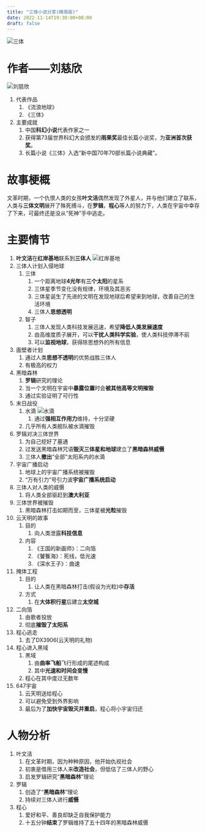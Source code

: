 ```yaml
---
title: "三体小说分享(精简版)"
date: 2022-11-14T19:30:00+08:00
draft: false
---
```


![三体](https://gimg2.baidu.com/image_search/src=http%3A%2F%2Fbos.nj.bpc.baidu.com%2Fv1%2Fmediaspot%2F6450f723f21c545d6447b0764c15d1ba.png&refer=http%3A%2F%2Fbos.nj.bpc.baidu.com&app=2002&size=f9999,10000&q=a80&n=0&g=0n&fmt=auto?sec=1670656060&t=5f40ad88d2360735e24a13b75b65b366)

# 作者——刘慈欣
   ![刘慈欣](https://img1.baidu.com/it/u=689020429,1194652658&fm=253&fmt=auto&app=138&f=JPEG?w=540&h=364)
   1. 代表作品
      1. 《流浪地球》
      2. 《三体》
   2. 主要成就
      1. 中国**科幻小说**代表作家之一
      2. 获得第73届世界科幻大会颁发的**雨果奖**最佳长篇小说奖，为**亚洲首次获奖**。
      3. 长篇小说《三体》入选“新中国70年70部长篇小说典藏”。

# 故事梗概
文革时期，一个仇恨人类的女孩**叶文洁**偶然发现了外星人，并与他们建立了联系，人类与**三体文明**展开了殊死搏斗，在**罗辑**，**程心**等人的努力下，人类在宇宙中幸存了下来，可最终还是没从“死神”手中逃走。

# 主要情节
   1. **叶文洁**在**红岸基地**联系到**三体人**
      ![红岸基地](https://gimg2.baidu.com/image_search/src=http%3A%2F%2Fn.sinaimg.cn%2Ftranslate%2F153%2Fw1080h673%2F20190418%2FWz8C-hvvuiyn1315746.jpg&refer=http%3A%2F%2Fn.sinaimg.cn&app=2002&size=f9999,10000&q=a80&n=0&g=0n&fmt=auto?sec=1670662589&t=2be7397d42522cda4a6ea00662e4b642) 
   2. 三体人计划入侵地球
      1. 三体
         1. 一个距离地球**4光年**有**三个太阳**的星系
         2. 三体星季节变化没有规律，环境及其恶劣
         3. 三体星诞生了先进的文明在发现地球后希望来到地球，改善自己的生活环境
         4. 三体人**思想透明**
      2. 智子
         1. 三体人发现人类科技发展迅速，希望**降低人类发展速度**
         2. 由高维度质子展开，可以**干扰人类科学实验**，使人类科技停滞不前
         3. 可以**监视地球**，获得除思想外的所有信息
   3. 面壁者计划
      1. 通过人类**思想不透明**的优势战胜三体人
      2. 有极高的权力
   4. 黑暗森林
      1. **罗辑**研究的理论
      2. 当一个文明在宇宙中**暴露位置**时会**被其他高等文明摧毁**
      3. 通过实验证明了可行性
   5. 末日战役
      1. 水滴
          ![水滴](https://gimg2.baidu.com/image_search/src=http%3A%2F%2F5b0988e595225.cdn.sohucs.com%2Fimages%2F20200426%2Fa7c8f9d3241d4e0291d20632e0733fc8.jpeg&refer=http%3A%2F%2F5b0988e595225.cdn.sohucs.com&app=2002&size=f9999,10000&q=a80&n=0&g=0n&fmt=auto?sec=1670813320&t=3cc340bdb7a2a1aa46a0aba3fe0cfc47)
         1. 通过**强相互作用力**维持，十分坚硬
      2. 几乎所有人类舰队被水滴摧毁
   6. 罗辑对决三体世界
      1. 为自己挖好了墓通
      2. 过发送黑暗森林咒语**毁灭三体星和地球**建立了**黑暗森林威慑**
      3. 三体人**撤出**“全部”太阳系内的水滴
   7. 宇宙广播启动
      1. 地球上的宇宙广播系统被摧毁
      2. “万有引力”号引力波**宇宙广播系统启动**
   8. 三体人对人类的威慑
      1. 将人类全部驱赶到**澳大利亚**
   9. 三体世界被摧毁
      1. 黑暗森林打击如期而至，三体星被**光粒**摧毁
  10. 云天明的故事
      1. 目的
         1. 向人类泄露**科技信息**
      2. 内容
         1. 《王国的新画师》：二向箔
         2. 《饕餮海》：死线，低光速
         3. 《深水王子》：曲速
  11. 掩体工程
      1. 目的
         1. 让人类在黑暗森林打击(假设为光粒)中**存活**
      2. 方式
         1. 在**大体积行星**后建立**太空城**
  12. 二向箔
      1. 由歌者投放
      2. 彻底**摧毁了太阳系**
  13. 程心逃走
      1. 去了DX3906(云天明的礼物)
  14. 程心进入黑域
      1. 黑域
         1. 由**曲率飞船**飞行形成的尾迹构成
         2. 其中**光速和时间会变慢**
      2. 程心在其中度过无数年
  15. 647宇宙
      1. 云天明送给程心
      2. 可以避免受到外界影响
      3. 最后为了**加快宇宙毁灭并重启**，程心将小宇宙归还

# 人物分析
1. 叶文洁
   1. 在文革时期，因为种种原因，他开始仇视社会
   2. 初衷是借用三体人来**改造社会**，但低估了三体人的野心
   3. 启发罗辑研究“**黑暗森林**”理论
2. 罗辑
   1. 创造了“**黑暗森林**”理论
   2. 持续对三体人进行**威慑**
3. 程心
   1. 爱好和平、善良却缺乏自我保护能力
   2. 十五分钟**结束**了罗辑维持了五十四年的黑暗森林威慑

